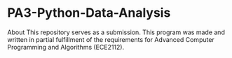 # PA3-Python-Data-Analysis
About This repository serves as a submission. This program was made and written in partial fulfillment of the requirements for Advanced Computer Programming and Algorithms (ECE2112).
